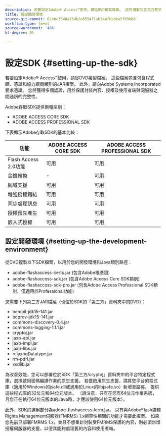 ```yaml
---
description: 若要設定Adobe® Access™使用，請從DVD複製檔案。 這些檔案包含包含程式碼、憑證和協力廠商類別的JAR檔案。 此外，請向Adobe Systems Incorporated要求憑證。 您將獲得多個認證，用於保護封裝內容、授權及使用者端與伺服器之間通訊的完整性。
title: 設定開發環境
source-git-commit: 02ebc3548a254b2a6554f1ab34afbb3ea5f09bb8
workflow-type: tm+mt
source-wordcount: '406'
ht-degree: 0%

---
```


# 設定SDK {#setting-up-the-sdk}

若要設定Adobe® Access™使用，請從DVD複製檔案。 這些檔案包含包含程式碼、憑證和協力廠商類別的JAR檔案。 此外，請向Adobe Systems Incorporated要求憑證。 您將獲得多個認證，用於保護封裝內容、授權及使用者端與伺服器之間通訊的完整性。

Adobe存取SDK提供兩種型別：
* ADOBE ACCESS CORE SDK
* ADOBE ACCESS PROFESSIONAL SDK

下表顯示Adobe存取SDK的基本比較：

| 功能 | ADOBE ACCESS CORE SDK | ADOBE ACCESS PROFESSIONAL SDK |
|---|---|---|
| Flash Access 2.0功能 | 可用 | 可用 |
| 金鑰輪換 | - | 可用 |
| 網域支援 | 可用 | 可用 |
| 增強授權鏈結 | 可用 | 可用 |
| 同步處理訊息 | 可用 | 可用 |
| 授權預先產生 | 可用 | 可用 |
| 嵌入式授權 | 可用 | 可用 |

## 設定開發環境 {#setting-up-the-development-environment}

從DVD複製以下SDK檔案，以用於您的開發環境和Java類別路徑：

* adobe-flashaccess-certs.jar (包含Adobe根憑證)
* adobe-flashaccess-sdk.jar (包含Adobe Access Core SDK類別)
* adobe-flashaccess-sdk-pro.jar (包含Adobe Access Professional SDK類別，僅適用於Professional功能)

您需要下列第三方JAR檔案（也位於SDK的「第三方」資料夾中的DVD）：

* bcmail-jdk15-141.jar
* bcprov-jdk15-141.jar
* commons-discovery-0.4.jar
* commons-logging-1.1.1.jar
* cryptoj.jar
* jaxb-api.jar
* jaxb-impl.jar
* jaxb-libs.jar
* relaxngDatatype.jar
* rm-pdrl.jar
* xsdlib.jar

為改善效能，您可以部署位於SDK「第三方/cryptoj」資料夾中的平台特定程式庫，選擇啟用密碼編譯作業的原生支援。 若要啟用原生支援，請將您平台的程式庫（適用於Windows的jsafe.dll或適用於Linux的libjsafe.so）新增至路徑。 提供這些程式庫的32位元和64位元版本。 （請注意，只有在您有64位元作業系統，且您正在執行64位元版本的Java時，才應該使用64位元版本）。

此外，SDK的選用部分為adobe-flashaccess-lcrm.jar。 只有與AdobeFlash媒體Rights Management伺服器(FMRMS) 1.x相容性相關的功能才需要此檔案。 如果您先前已部署FMRMS 1.x，並且不想重新封裝受FMRMS保護的內容，則必須新增授權伺服器的支援，以便其能夠處理舊的內容和使用者端。
